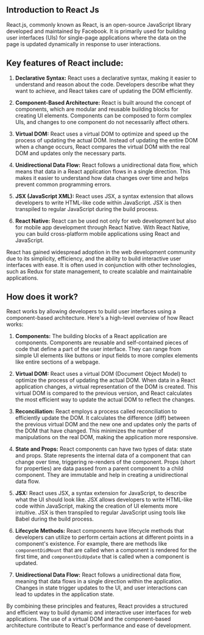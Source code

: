 ## Introduction to React Js

React.js, commonly known as React, is an open-source JavaScript library developed and maintained by Facebook. It is primarily used for building user interfaces (UIs) for single-page applications where the data on the page is updated dynamically in response to user interactions.

## Key features of React include:

1. **Declarative Syntax:** React uses a declarative syntax, making it easier to understand and reason about the code. Developers describe what they want to achieve, and React takes care of updating the DOM efficiently.

2. **Component-Based Architecture:** React is built around the concept of components, which are modular and reusable building blocks for creating UI elements. Components can be composed to form complex UIs, and changes to one component do not necessarily affect others.

3. **Virtual DOM:** React uses a virtual DOM to optimize and speed up the process of updating the actual DOM. Instead of updating the entire DOM when a change occurs, React compares the virtual DOM with the real DOM and updates only the necessary parts.

4. **Unidirectional Data Flow:** React follows a unidirectional data flow, which means that data in a React application flows in a single direction. This makes it easier to understand how data changes over time and helps prevent common programming errors.

5. **JSX (JavaScript XML):** React uses JSX, a syntax extension that allows developers to write HTML-like code within JavaScript. JSX is then transpiled to regular JavaScript during the build process.

6. **React Native:** React can be used not only for web development but also for mobile app development through React Native. With React Native, you can build cross-platform mobile applications using React and JavaScript.

React has gained widespread adoption in the web development community due to its simplicity, efficiency, and the ability to build interactive user interfaces with ease. It is often used in conjunction with other technologies, such as Redux for state management, to create scalable and maintainable applications.


## How does it work?

React works by allowing developers to build user interfaces using a component-based architecture. Here's a high-level overview of how React works:

1. **Components:** The building blocks of a React application are components. Components are reusable and self-contained pieces of code that define a part of the user interface. They can range from simple UI elements like buttons or input fields to more complex elements like entire sections of a webpage.

2. **Virtual DOM:** React uses a virtual DOM (Document Object Model) to optimize the process of updating the actual DOM. When data in a React application changes, a virtual representation of the DOM is created. This virtual DOM is compared to the previous version, and React calculates the most efficient way to update the actual DOM to reflect the changes.

3. **Reconciliation:** React employs a process called reconciliation to efficiently update the DOM. It calculates the difference (diff) between the previous virtual DOM and the new one and updates only the parts of the DOM that have changed. This minimizes the number of manipulations on the real DOM, making the application more responsive.

4. **State and Props:** React components can have two types of data: state and props. State represents the internal data of a component that can change over time, triggering re-renders of the component. Props (short for properties) are data passed from a parent component to a child component. They are immutable and help in creating a unidirectional data flow.

5. **JSX:** React uses JSX, a syntax extension for JavaScript, to describe what the UI should look like. JSX allows developers to write HTML-like code within JavaScript, making the creation of UI elements more intuitive. JSX is then transpiled to regular JavaScript using tools like Babel during the build process.

6. **Lifecycle Methods:** React components have lifecycle methods that developers can utilize to perform certain actions at different points in a component's existence. For example, there are methods like `componentDidMount` that are called when a component is rendered for the first time, and `componentDidUpdate` that is called when a component is updated.

7. **Unidirectional Data Flow:** React follows a unidirectional data flow, meaning that data flows in a single direction within the application. Changes in state trigger updates to the UI, and user interactions can lead to updates in the application state.

By combining these principles and features, React provides a structured and efficient way to build dynamic and interactive user interfaces for web applications. The use of a virtual DOM and the component-based architecture contribute to React's performance and ease of development.